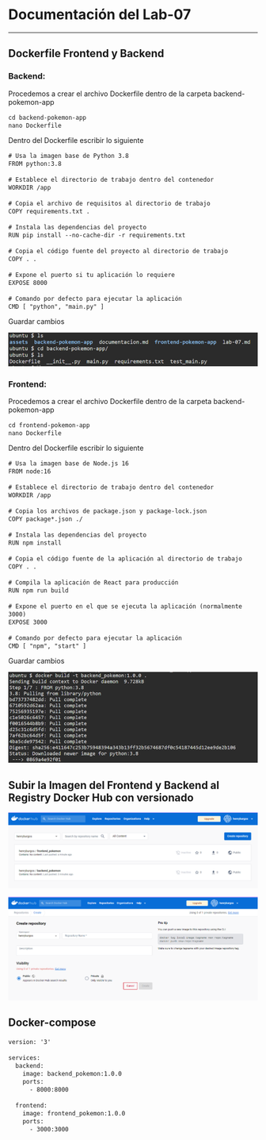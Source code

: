 # Documentación del Lab-07
---

## Dockerfile Frontend y Backend

### Backend:

Procedemos a crear el archivo Dockerfile dentro de la carpeta backend-pokemon-app

```
cd backend-pokemon-app
nano Dockerfile
```
Dentro del Dockerfile escribir lo siguiente
```
# Usa la imagen base de Python 3.8
FROM python:3.8

# Establece el directorio de trabajo dentro del contenedor
WORKDIR /app

# Copia el archivo de requisitos al directorio de trabajo
COPY requirements.txt .

# Instala las dependencias del proyecto
RUN pip install --no-cache-dir -r requirements.txt

# Copia el código fuente del proyecto al directorio de trabajo
COPY . .

# Expone el puerto si tu aplicación lo requiere
EXPOSE 8000

# Comando por defecto para ejecutar la aplicación
CMD [ "python", "main.py" ]

```
Guardar cambios 

![](assets/9.png)

### Frontend:

Procedemos a crear el archivo Dockerfile dentro de la carpeta backend-pokemon-app

```
cd frontend-pokemon-app
nano Dockerfile
```
Dentro del Dockerfile escribir lo siguiente

```
# Usa la imagen base de Node.js 16
FROM node:16

# Establece el directorio de trabajo dentro del contenedor
WORKDIR /app

# Copia los archivos de package.json y package-lock.json
COPY package*.json ./

# Instala las dependencias del proyecto
RUN npm install

# Copia el código fuente de la aplicación al directorio de trabajo
COPY . .

# Compila la aplicación de React para producción
RUN npm run build

# Expone el puerto en el que se ejecuta la aplicación (normalmente 3000)
EXPOSE 3000

# Comando por defecto para ejecutar la aplicación
CMD [ "npm", "start" ]

```
Guardar cambios 

![](assets/10.png)


## Subir la Imagen del Frontend y Backend al Registry Docker Hub con versionado

![](assets/d2.png)

![](assets/d1.png)

## Docker-compose

```
version: '3'

services:
  backend:
    image: backend_pokemon:1.0.0
    ports:
      - 8000:8000

  frontend:
    image: frontend_pokemon:1.0.0
    ports:
      - 3000:3000

```


